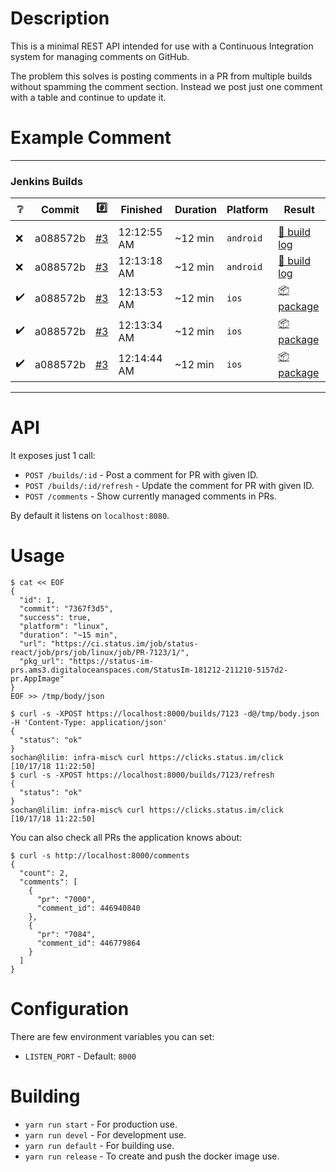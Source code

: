 # Description

This is a minimal REST API intended for use with a Continuous Integration system for managing comments on GitHub.

The problem this solves is posting comments in a PR from multiple builds without spamming the comment section. Instead we post just one comment with a table and continue to update it.

# Example Comment

---
### Jenkins Builds
| :grey_question: | Commit | :hash: | Finished | Duration | Platform | Result |
|-|-|-|-|-|-|-|
| | | | | | | |
| :x: | a088572b | [#3](https://google.pl) | 12:12:55 AM | ~12 min | `android` | [:page_facing_up: build log](https://google.plconsoleText) |
| :x: | a088572b | [#3](https://google.pl) | 12:13:18 AM | ~12 min | `android` | [:page_facing_up: build log](https://google.plconsoleText) |
| :heavy_check_mark: | a088572b | [#3](https://google.pl) | 12:13:53 AM | ~12 min | `ios` | [:package: package](https://google.pl) |
| :heavy_check_mark: | a088572b | [#3](https://google.pl) | 12:13:34 AM | ~12 min | `ios` | [:package: package](https://google.pl) |
| :heavy_check_mark: | a088572b | [#3](https://google.pl) | 12:14:44 AM | ~12 min | `ios` | [:package: package](https://google.pl) |
---

# API

It exposes just 1 call:

* `POST /builds/:id` - Post a comment for PR with given ID.
* `POST /builds/:id/refresh` - Update the comment for PR with given ID.
* `POST /comments` - Show currently managed comments in PRs.

By default it listens on `localhost:8080`.

# Usage

```
$ cat << EOF
{
  "id": 1,
  "commit": "7367f3d5",
  "success": true,
  "platform": "linux",
  "duration": "~15 min",
  "url": "https://ci.status.im/job/status-react/job/prs/job/linux/job/PR-7123/1/",
  "pkg_url": "https://status-im-prs.ams3.digitaloceanspaces.com/StatusIm-181212-211210-5157d2-pr.AppImage"
}
EOF >> /tmp/body/json

$ curl -s -XPOST https://localhost:8000/builds/7123 -d@/tmp/body.json -H 'Content-Type: application/json'
{
  "status": "ok"
}                                                                                                                                                                                     sochan@lilim: infra-misc% curl https://clicks.status.im/click                                                                                                    [10/17/18 11:22:50]
$ curl -s -XPOST https://localhost:8000/builds/7123/refresh
{
  "status": "ok"
}                                                                                                                                                                                     sochan@lilim: infra-misc% curl https://clicks.status.im/click                                                                                                    [10/17/18 11:22:50]
```
You can also check all PRs the application knows about:
```
$ curl -s http://localhost:8000/comments
{
  "count": 2,
  "comments": [
    {
      "pr": "7000",
      "comment_id": 446940840
    },
    {
      "pr": "7084",
      "comment_id": 446779864
    }
  ]
}
```
# Configuration

There are few environment variables you can set:

* `LISTEN_PORT` - Default: `8000`

# Building

* `yarn run start` - For production use.
* `yarn run devel` - For development use.
* `yarn run default` - For building use.
* `yarn run release` - To create and push the docker image use.
